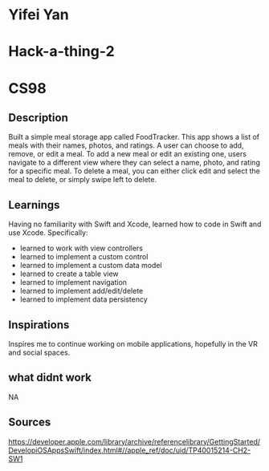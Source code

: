 # Yifei Yan
# Hack-a-thing-2
# CS98
## Description
Built a simple meal storage app called FoodTracker. This app shows a list of meals with their names, photos, and ratings. A user can choose to add, remove, or edit a meal. To add a new meal or edit an existing one, users navigate to a different view where they can select a name, photo, and rating for a specific meal. To delete a meal, you can either click edit and select the meal to delete, or simply swipe left to delete.
## Learnings
Having no familiarity with Swift and Xcode, learned how to code in Swift and use Xcode. Specifically:
- learned to work with view controllers
- learned to implement a custom control
- learned to implement a custom data model
- learned to create a table view
- learned to implement navigation
- learned to implement add/edit/delete
- learned to implement data persistency
## Inspirations
Inspires me to continue working on mobile applications, hopefully in the VR and social spaces.
## what didnt work
NA
## Sources
https://developer.apple.com/library/archive/referencelibrary/GettingStarted/DevelopiOSAppsSwift/index.html#//apple_ref/doc/uid/TP40015214-CH2-SW1
